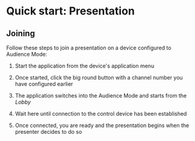 # Quick start: Presentation

## Joining

Follow these steps to join a presentation on a device configured to Audience Mode:

1. Start the application from the device's application menu

2. Once started, click the big round button with a channel number you have configured earlier

3. The application switches into the Audience Mode and starts from the *Lobby*

4. Wait here until connection to the control device has been established

5. Once connected, you are ready and the presentation begins when the presenter decides to do so
